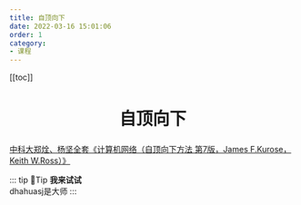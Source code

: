 ```yaml
---
title: 自顶向下
date: 2022-03-16 15:01:06
order: 1
category: 
- 课程
---
```


<!-- more -->

[[toc]]

<div align="center" style="font-size:1.4em;"><h2><strong> 自顶向下</strong></h2></div>



[中科大郑烇、杨坚全套《计算机网络（自顶向下方法 第7版，James F.Kurose，Keith W.Ross）》](https://www.bilibili.com/video/BV1JV411t7ow)


::: tip 📌Tip
**我来试试**<br/>
dhahuasj是大师
:::